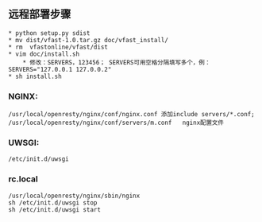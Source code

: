 ## 远程部署步骤
                                                                                                                                                                                   
```
* python setup.py sdist
* mv dist/vfast-1.0.tar.gz doc/vfast_install/
* rm  vfastonline/vfast/dist
* vim doc/install.sh 
    * 修改：SERVERS，123456； SERVERS可用空格分隔填写多个，例：SERVERS="127.0.0.1 127.0.0.2"
* sh install.sh
```

### NGINX:
```
/usr/local/openresty/nginx/conf/nginx.conf 添加include servers/*.conf;
/usr/local/openresty/nginx/conf/servers/m.conf   nginx配置文件
```

### UWSGI:
```
/etc/init.d/uwsgi
```

### rc.local

```
/usr/local/openresty/nginx/sbin/nginx
sh /etc/init.d/uwsgi stop       
sh /etc/init.d/uwsgi start
```